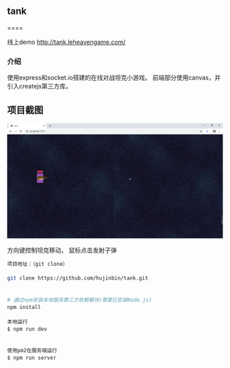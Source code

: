 ## tank
====

线上demo 
http://tank.leheavengame.com/


### 介绍

使用express和socket.io搭建的在线对战坦克小游戏。
前端部分使用canvas，并引入createjs第三方库。

## 项目截图


<div align=center>
<img src="./screenshots/1.png"/>
</div>


方向键控制坦克移动，
鼠标点击发射子弹



``` bash
项目地址：（git clone）

git clone https://github.com/hujinbin/tank.git
 
 
# 通过npm安装本地服务第三方依赖模块(需要已安装Node.js)
npm install

本地运行
$ npm run dev


使用pm2在服务端运行
$ npm run server


```
